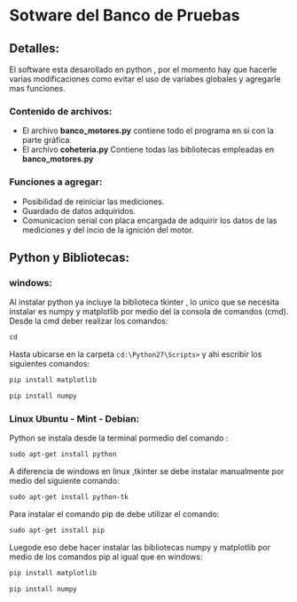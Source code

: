 # Sotware del Banco de Pruebas

## Detalles:

El software esta desarollado en python , por el momento hay que hacerle varias modificaciones como evitar el uso de variabes globales y agregarle mas funciones.

### Contenido de archivos:
* El archivo **banco_motores.py** contiene todo el programa en si con la parte gráfica.
* El archivo **coheteria.py** Contiene todas las bibliotecas empleadas en **banco_motores.py**

### Funciones a agregar:

* Posibilidad de reiniciar las mediciones.
* Guardado de datos adquiridos.
* Comunicacion serial con placa encargada de adquirir los datos de las mediciones y del incio de la ignición del motor.

##  Python y Bibliotecas:

### windows: 
Al instalar python ya incluye la biblioteca tkinter , lo unico que se necesita instalar es numpy y matplotlib por medio del la consola de comandos (cmd).
Desde la cmd deber realizar los comandos: 
``` markdown
cd 
```
Hasta ubicarse en la carpeta `cd:\Python27\Scripts>` y ahi escribir los siguientes comandos:
``` markdown
pip install matplotlib 
```
``` markdown
pip install numpy
```
### Linux Ubuntu - Mint - Debian:
Python se instala desde la terminal pormedio del comando :
``` markdown
sudo apt-get install python
```
A diferencia de windows en linux ,tkinter se debe instalar manualmente por medio del siguiente comando:
``` markdown
sudo apt-get install python-tk
```
Para instalar el comando pip de debe utilizar el comando:
``` markdown
sudo apt-get install pip
```
Luegode eso debe hacer instalar las bibliotecas numpy y matplotlib por medio de los comandos pip al igual que en windows:
``` markdown
pip install matplotlib 
```
``` markdown
pip install numpy
```
